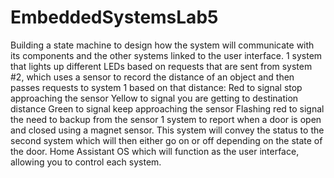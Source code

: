 # EmbeddedSystemsLab5

Building a state machine to design how the system will communicate with its components and the other systems linked to the user interface.
1 system that lights up different LEDs based on requests that are sent from system #2, which uses a sensor to record the distance of an object and then passes requests to system 1 based on that distance:
Red to signal stop approaching the sensor
Yellow to signal you are getting to destination distance
Green to signal keep approaching the sensor
Flashing red to signal the need to backup from the sensor
1 system to report when a door is open and closed using a magnet sensor. This system will convey the status to the second system which will then either go on or off depending on the state of the door.
Home Assistant OS which will function as the user interface, allowing you to control each system. 
